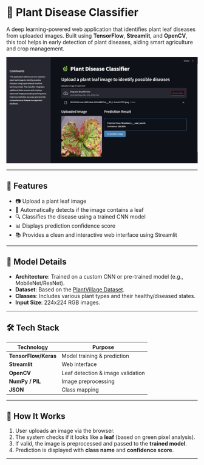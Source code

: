# 🌿 Plant Disease Classifier

A deep learning-powered web application that identifies plant leaf diseases from uploaded images. Built using **TensorFlow**, **Streamlit**, and **OpenCV**, this tool helps in early detection of plant diseases, aiding smart agriculture and crop management.

![App Screenshot](plant_3.jpg)

---

## 🚀 Features

- 📷 Upload a plant leaf image
- 🌿 Automatically detects if the image contains a leaf
- 🔍 Classifies the disease using a trained CNN model
- 📊 Displays prediction confidence score
- 📚 Provides a clean and interactive web interface using Streamlit

---

## 🧠 Model Details

- **Architecture**: Trained on a custom CNN or pre-trained model (e.g., MobileNet/ResNet).
- **Dataset**: Based on the [PlantVillage Dataset](https://www.kaggle.com/emmarex/plantdisease).
- **Classes**: Includes various plant types and their healthy/diseased states.
- **Input Size**: 224x224 RGB images.

---

## 🛠 Tech Stack

| Technology | Purpose |
|------------|---------|
| **TensorFlow/Keras** | Model training & prediction |
| **Streamlit** | Web interface |
| **OpenCV** | Leaf detection & image validation |
| **NumPy / PIL** | Image preprocessing |
| **JSON** | Class mapping |

---

## 🧪 How It Works

1. User uploads an image via the browser.
2. The system checks if it looks like a **leaf** (based on green pixel analysis).
3. If valid, the image is preprocessed and passed to the **trained model**.
4. Prediction is displayed with **class name** and **confidence score**.

---


